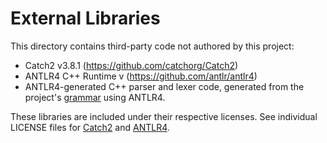 # External Libraries

This directory contains third-party code not authored by this project:

- Catch2 v3.8.1 (https://github.com/catchorg/Catch2)
- ANTLR4 C++ Runtime v (https://github.com/antlr/antlr4)
- ANTLR4-generated C++ parser and lexer code, generated from the project's
  [grammar](/antlr4/) using ANTLR4.

These libraries are included under their respective licenses.
See individual LICENSE files for [Catch2](catch2/LICENSE.txt) and [ANTLR4](antlr4/LICENSE.txt).
